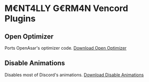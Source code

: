 # M€NT4LLY G€RM4N Vencord Plugins

## Open Optimizer

Ports OpenAsar's optimizer code.
<a href="https://github.com/MENTALLY-GERM4N/vencord-plugins/raw/refs/heads/main/openOptimizer/index.ts">Download Open Optimizer</a>

## Disable Animations

Disables most of Discord's animations.
<a href="https://github.com/MENTALLY-GERM4N/vencord-plugins/raw/refs/heads/main/disableAnimations/index.ts">Download Disable Animations</a>

